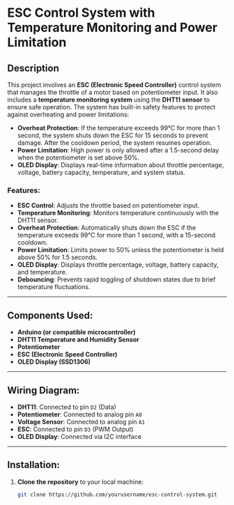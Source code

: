 # ESC Control System with Temperature Monitoring and Power Limitation

## Description

This project involves an **ESC (Electronic Speed Controller)** control system that manages the throttle of a motor based on potentiometer input. It also includes a **temperature monitoring system** using the **DHT11 sensor** to ensure safe operation. The system has built-in safety features to protect against overheating and power limitations:

- **Overheat Protection**: If the temperature exceeds 99°C for more than 1 second, the system shuts down the ESC for 15 seconds to prevent damage. After the cooldown period, the system resumes operation.
- **Power Limitation**: High power is only allowed after a 1.5-second delay when the potentiometer is set above 50%.
- **OLED Display**: Displays real-time information about throttle percentage, voltage, battery capacity, temperature, and system status.

### Features:
- **ESC Control**: Adjusts the throttle based on potentiometer input.
- **Temperature Monitoring**: Monitors temperature continuously with the DHT11 sensor.
- **Overheat Protection**: Automatically shuts down the ESC if the temperature exceeds 99°C for more than 1 second, with a 15-second cooldown.
- **Power Limitation**: Limits power to 50% unless the potentiometer is held above 50% for 1.5 seconds.
- **OLED Display**: Displays throttle percentage, voltage, battery capacity, and temperature.
- **Debouncing**: Prevents rapid toggling of shutdown states due to brief temperature fluctuations.

---

## Components Used:
- **Arduino (or compatible microcontroller)**
- **DHT11 Temperature and Humidity Sensor**
- **Potentiometer**
- **ESC (Electronic Speed Controller)**
- **OLED Display (SSD1306)**

---

## Wiring Diagram:
- **DHT11**: Connected to pin `D2` (Data)
- **Potentiometer**: Connected to analog pin `A0`
- **Voltage Sensor**: Connected to analog pin `A1`
- **ESC**: Connected to pin `D3` (PWM Output)
- **OLED Display**: Connected via I2C interface

---

## Installation:

1. **Clone the repository** to your local machine:
   ```bash
   git clone https://github.com/yourusername/esc-control-system.git

